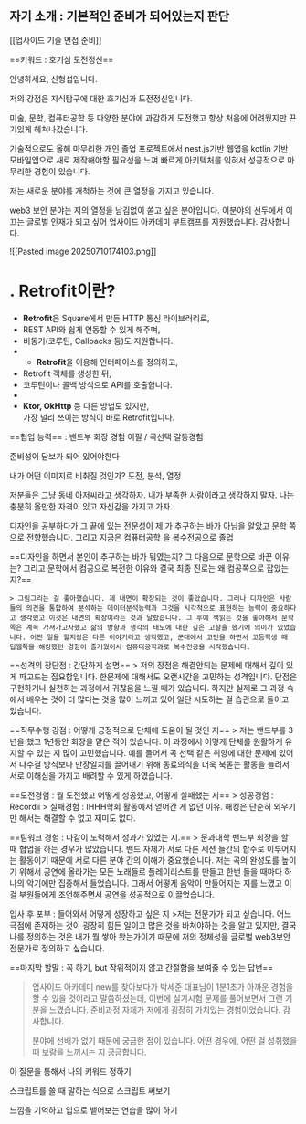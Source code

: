 ## 자기 소개 : 기본적인 준비가 되어있는지 판단
[[업사이드 기술 면접 준비]]

==키워드 : 호기심 도전정신==

안녕하세요, 신형섭입니다. 

저의 강점은 지식탐구에 대한 호기심과 도전정신입니다.

미술, 문학, 컴퓨터공학 등 다양한 분야에 과감하게 도전했고 항상 처음에 어려웠지만 끈기있게 헤쳐나갔습니다.

기술적으로도 올해 마무리한 개인 졸업 프로젝트에서 nest.js기반 웹앱을 kotlin 기반 모바일앱으로 새로 제작해야할 필요성을 느껴 빠르게 아키텍처를 익혀서 성공적으로 마무리한 경험이 있습니다.

저는 새로운 분야를 개척하는 것에 큰 열정을 가지고 있습니다. 

web3 보안 분야는 저의 열정을 남김없이 쏟고 싶은 분야입니다. 이분야의 선두에서 이끄는 글로벌 인재가 되고 싶어 업사이드 아카데미 부트캠프를 지원했습니다. 감사합니다.


![[Pasted image 20250710174103.png]]

# . **Retrofit이란?**

- **Retrofit**은 Square에서 만든 HTTP 통신 라이브러리로,
- REST API와 쉽게 연동할 수 있게 해주며,
- 비동기(코루틴, Callbacks 등)도 지원합니다.
- - **Retrofit**을 이용해 인터페이스를 정의하고,
- Retrofit 객체를 생성한 뒤,
- 코루틴이나 콜백 방식으로 API를 호출합니다.
- 
- **Ktor, OkHttp** 등 다른 방법도 있지만,  
    가장 널리 쓰이는 방식이 바로 Retrofit입니다.


==협업 능력== : 밴드부 회장 경험 어필 / 곡선택 갈등경험

준비성이 담보가 되어 있어야한다

내가 어떤 이미지로 비춰질 것인가? 도전, 분석, 열정

저분들은 그냥 동네 아저씨라고 생각하자. 내가 부족한 사람이라고 생각하지 말자. 나는 충분히 올만한 자격이 있고 자신감을 가지고 가자.

디자인을 공부하다가 그 끝에 있는 전문성이 제
가 추구하는 바가 아님을 알았고 문학 쪽으로 전향했습니다. 그리고 지금은 컴퓨터공학
을 복수전공으로 졸업

==디자인을 하면서 본인이 추구하는 바가 뭐였는지? 그 다음으로 문학으로 바꾼 이유는? 그리고 문학에서 컴공으로 복전한 이유와 결국 최종 진로는 왜 컴공쪽으로 잡았는지?==

	> 그림그리는 걸 좋아했습니다. 제 내면이 확장되는 것이 좋았습니다. 그러나 디자인은 사람들의 의견을 통합하여 분석하는 데이터분석능력과 그것을 시각적으로 표현하는 능력이 중요하다고 생각했고 이것은 내면의 확장이라는 것과 달랐습니다. 그 후에 책읽는 것을 좋아해서 문학쪽은 계속 가져가고자했고 삶의 방향과 생각의 태도에 대한 깊은 고찰을 했기에 의미가 있었습니다. 어떤 일을 할지랑은 다른 이야기라고 생각했고, 군대에서 고민을 하면서 고등학생 때 딥웹쪽을 해킹했던 경험이 즐거웠어서 컴퓨터공학과로 복수전공을 시작했습니다.

==성격의 장단점 : 간단하게 설명==
	> 저의 장점은 해결안되는 문제에 대해서 깊이 있게 파고드는 집요함입니다. 한문제에 대해서도 오랜시간을 고민하는 성격입니다. 단점은 구현하거나 실천하는 과정에서 귀찮음을 느낄 때가 있습니다. 하지만 실제로 그 과정 속에서 배우는 것이 더 많다는 것을 많이 느끼고 있어 일단 시도하는 걸 습관으로 들이고 있습니다.
	
==직무수행 강점 : 어떻게 긍정적으로 단체에 도움이 될 것인 지==
	> 저는 밴드부를 3년을 했고 1년동안 회장을 맡은 적이 있습니다. 이 과정에서 어떻게 단체를 원활하게 유지할 수 있는 지 많이 고민했습니다. 예를 들어서 곡 선택 같은 취향에 대한 문제에 있어서 다수결 방식보다 만장일치를 끌어내기 위해 동료의식을 더욱 북돋는 활동을 늘려서 서로 이해심을 가지고 배려할 수 있게 하였습니다.

==도전경험 : 뭘 도전했고 어떻게 성공했고, 어떻게 실패했는 지==
	> 성공경험 : Recordii 
	> 실패경험 : IHHH학회 활동에서 얻어간 게 없던 이유. 해킹은 단순히 외우기만 해서는 해결할 수 없고 재미도 없다. 

==팀워크 경험 : 다같이 노력해서 성과가 있었는 지.==
	> 문과대학 밴드부 회장을 할 때 협업을 하는 경우가 많았습니다. 밴드 자체가 서로 다른 세션 들간의 합주로 이루어지는 활동이기 때문에 서로 다른 분야 간의 이해가 중요했습니다. 저는 곡의 완성도를 높이기 위해서 공연에 올라가는 모든 노래들로 플레이리스트를 만들고 한번 들을 때마다 하나의 악기에만 집중해서 들었습니다. 그래서 어떻게 음악이 만들어지는 지를 느꼈고 이걸 부원들에게 조언해주면서 공연을 성공적으로 이끌었습니다.

입사 후 포부 : 들어와서 어떻게 성장하고 싶은 지
	>저는 전문가가 되고 싶습니다. 어느 극점에 존재하는 것이 굉장히 힘든 일이고 많은 것을 바쳐야하는 것을 알고 있지만, 결국 나를 정의하는 것은 내가 뭘 쌓아 왔는가이기 때문에 저의 정체성을 글로벌 web3보안 전문가로 정의하고 싶습니다. 

==마지막 할말 : 꼭 하기, but 작위적이지 않고 간절함을 보여줄 수 있는 답변==

> 업사이드 아카데미 new를 찾아보다가 박세준 대표님이 1분1초가 아까운 경험을 할 수 있을 것이라고 말씀하셨는데, 이번에 실기시험 문제를 풀어보면서 그런 기분을 느꼈습니다. 준비과정 자체가 저에게 굉장히 가치있는 경험이었습니다. 감사합니다.
> 
> 분야에 선배가 없기 때문에 궁금한 점이 있습니다. 어떤 경우에, 어떤 걸 성취했을 때 보람을 느끼시는 지 궁금합니다.
	
이 질문을 통해서 나의 키워드 정하기

스크립트를 쓸 때 말하는 식으로 스크립트 써보기

느낌을 기억하고 입으로 뱉어보는 연습을 많이 하기